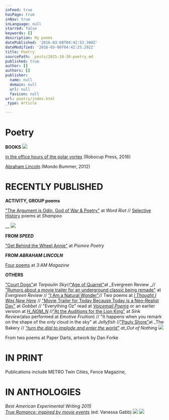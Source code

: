 ```yaml
---
inFeed: true
hasPage: true
inNav: true
inLanguage: null
starred: false
keywords: []
description: My poems
datePublished: '2016-03-08T04:42:52.360Z'
dateModified: '2016-03-08T04:42:25.292Z'
title: Poetry
sourcePath: _posts/2015-10-30-poetry.md
published: true
author: []
authors: []
publisher:
  name: null
  domain: null
  url: null
  favicon: null
url: poetry/index.html
_type: Article

---
```

# Poetry

**BOOKS**
![](https://the-grid-user-content.s3-us-west-2.amazonaws.com/a129e5cb-8c81-481f-b3c0-504951c6bb2a.png)

[in the office hours of the polar vortex][0] (Robocup Press, 2016)

[Abraham Lincoln][1] (Mondo Bummer, 2012)

# RECENTLY PUBLISHED

**ACTIVITY, GROUP poems**

["The Argument is Odin, God of War & Poetry"][2] at _Word Riot_ // [Selective History][3] poems at _Shampoo_

__
![](https://the-grid-user-content.s3-us-west-2.amazonaws.com/42b21371-3b99-400e-93be-96f7a3531669.png)

**FROM _SPEED_**

["Get Behind the Wheel Annie"][4] at _Pismire Poetry_

**FROM _ABRAHAM LINCOLN_**

[Four poems][5] at _3:AM Magazine_

**OTHERS**

["Court Dogs"][6]at _Tarpaulin Sky_//["Age of Quarrel"][7]at _Evergreen Review _// ["Rumors about a movie trailer for an underground classic being remade"][8] at _Evergreen Review_ // ["I Am a Natural Wonder"][9]// Two poems at [_I Thought I Was New Here_][10] // ["Movie Trailer for Today Because Today is a Neo-Realist Day"][11] at _Gobbet_ // "Everything Oz" read at [_Voicemail Poems_][12] or an earlier version at [_H\_NGM\_N_][13] //["At the Auditions for the Lion King"][14] at _Sink Review_(also performed at _Emotive Fruition_) // "It happens when you remark on the shape of the only cloud in the sky" at _Jellyfish_ //["Pauly Shore"][15]at _The Bakery // _["turn the dial to implode and enter the world"][16] at_Out of Nothing_
![](https://the-grid-user-content.s3-us-west-2.amazonaws.com/151bc89f-9e04-40ec-9ac7-5bb812a5bfe8.jpg)

From two poems at Paper Darts, artwork by Dan Forke

# IN PRINT

Publications include METRO Twin Cities, Fence Magazine,

# IN ANTHOLOGIES

_Best American Experimental Writing 2015   
[True Romance: inspired by movie events][17]_ (ed. Vanessa Gabb)
![](https://the-grid-user-content.s3-us-west-2.amazonaws.com/e982bd56-0995-44da-8765-f706cb5c908d.jpg)
![](https://the-grid-user-content.s3-us-west-2.amazonaws.com/06043fce-95b4-42b8-a7c0-bd2b00d387b3.jpg)

[0]: http://etsy.me/21ikroz
[1]: http://bit.ly/20UcVmu
[2]: http://bit.ly/1SvZ0Qw
[3]: http://bit.ly/1rxes05
[4]: http://bit.ly/1U0HzsH
[5]: http://bit.ly/1puWlLL
[6]: http://bit.ly/1H2L4dj
[7]: http://bit.ly/1gzLmtR
[8]: http://bit.ly/1jFrinJ
[9]: http://bit.ly/1SvYDFK
[10]: http://bit.ly/1rxeNQk
[11]: http://bit.ly/1U0Iqtp
[12]: http://bit.ly/1OY8ygA
[13]: http://bit.ly/1OY8Bcf
[14]: http://bit.ly/24NkSMe
[15]: http://bit.ly/1fZjmtA
[16]: http://bit.ly/1To1Yrw
[17]: http://bit.ly/1s17BPE